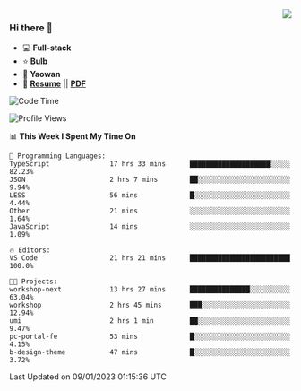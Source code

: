<img align="right" src="https://github-readme-stats.vercel.app/api?username=LolipopJ&show_icons=true&count_private=true&hide_title=true&include_all_commits=true&theme=vue">

### Hi there 👋

- :computer: **Full-stack**
- :star: **Bulb**
- :pill: **Yaowan**
- :milky_way: [**Resume**](https://lolipopj.github.io/resume/) || [**PDF**](https://cdn.jsdelivr.net/gh/lolipopj/resume/export/resume-en.pdf)

<!--START_SECTION:waka-->
![Code Time](http://img.shields.io/badge/Code%20Time-830%20hrs%2024%20mins-blue)

![Profile Views](http://img.shields.io/badge/Profile%20Views-14-blue)

📊 **This Week I Spent My Time On** 

```text
💬 Programming Languages: 
TypeScript               17 hrs 33 mins      ████████████████████░░░░░   82.23% 
JSON                     2 hrs 7 mins        ██░░░░░░░░░░░░░░░░░░░░░░░   9.94% 
LESS                     56 mins             █░░░░░░░░░░░░░░░░░░░░░░░░   4.44% 
Other                    21 mins             ░░░░░░░░░░░░░░░░░░░░░░░░░   1.64% 
JavaScript               14 mins             ░░░░░░░░░░░░░░░░░░░░░░░░░   1.09%

🔥 Editors: 
VS Code                  21 hrs 21 mins      █████████████████████████   100.0%

🐱‍💻 Projects: 
workshop-next            13 hrs 27 mins      ███████████████░░░░░░░░░░   63.04% 
workshop                 2 hrs 45 mins       ███░░░░░░░░░░░░░░░░░░░░░░   12.94% 
umi                      2 hrs 1 min         ██░░░░░░░░░░░░░░░░░░░░░░░   9.47% 
pc-portal-fe             53 mins             █░░░░░░░░░░░░░░░░░░░░░░░░   4.15% 
b-design-theme           47 mins             █░░░░░░░░░░░░░░░░░░░░░░░░   3.72%

```


 Last Updated on 09/01/2023 01:15:36 UTC
<!--END_SECTION:waka-->
